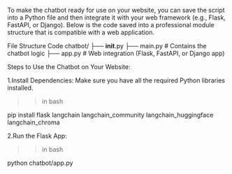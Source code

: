 To make the chatbot ready for use on your website, you can save the script into a Python file and then integrate it with your web framework (e.g., Flask, FastAPI, or Django). Below is the code saved into a professional module structure that is compatible with a web application.


File Structure
Code
chatbot/
├── __init__.py
├── main.py  # Contains the chatbot logic
├── app.py   # Web integration (Flask, FastAPI, or Django app)



Steps to Use the Chatbot on Your Website:


1.Install Dependencies: Make sure you have all the required Python libraries installed.
>> in bash



pip install flask langchain langchain_community langchain_huggingface langchain_chroma



2.Run the Flask App:
>>in bash


python chatbot/app.py 


